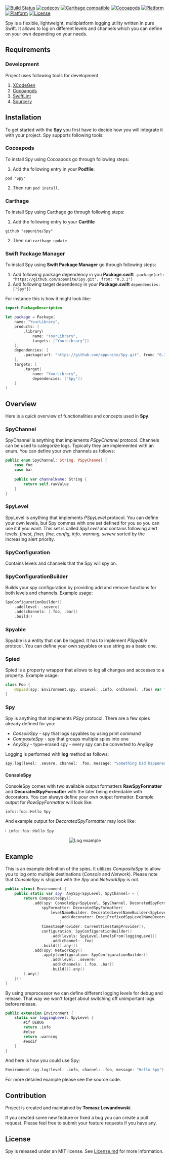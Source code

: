 [![Build Status](https://travis-ci.org/appunite/Spy.svg?branch=master)](https://travis-ci.org/appunite/Spy)
[![codecov](https://codecov.io/gh/appunite/Spy/branch/master/graph/badge.svg)](https://codecov.io/gh/appunite/Spy)
[![Carthage compatible](https://img.shields.io/badge/Carthage-Compatible-brightgreen.svg?style=flat)](https://github.com/Carthage/Carthage)
[![Cocoapods](https://img.shields.io/cocoapods/v/Spy.svg?style=flat)](https://cocoapods.org/pods/Spy)
[![Platform](https://img.shields.io/cocoapods/p/Spy.svg?style=flat)](https://cocoapods.org/pods/Spy)
[![Platform](https://img.shields.io/badge/Platform-linux-brightgreen.svg)](#)
[![License](https://img.shields.io/cocoapods/l/Spy.svg?style=flat)](https://cocoapods.org/pods/Spy)


Spy is a flexible, lightweight, multiplatform logging utility written in pure Swift. It allows to log on different levels and channels which you can define on your own depending on your needs.

## Requirements

### Development
Project uses following tools for development
1. [XCodeGen](https://github.com/yonaskolb/XcodeGen)
2. [Cocoapods](https://cocoapods.org)
3. [SwiftLint](https://github.com/realm/SwiftLint)
4. [Sourcery](https://github.com/krzysztofzablocki/Sourcery)

## Installation

To get started with the **Spy** you first have to decide how you will integrate it with your project. Spy supports following tools:

### Cocoapods

To install Spy using Cocoapods go through following steps:

1. Add the following entry in your **Podfile**:
```
pod 'Spy'
```
2. Then run `pod install`.


### Carthage

To install Spy using Carthage go through following steps:

1. Add the following entry to your **Cartfile**

```
github "appunite/Spy"
```

2. Then run ```carthage update```

### Swift Package Manager

To install Spy using **Swift Package Manager** go through following steps:

1. Add following package dependency in you **Package.swift** ``` .package(url: "https://github.com/appunite/Spy.git", from: "0.3.1") ```
2. Add following target dependency in your **Package.swift** ``` dependencies: ["Spy"]) ```

For instance this is how it might look like:
```swift
import PackageDescription

let package = Package(
    name: "YourLibrary",
    products: [
        .library(
            name: "YourLibrary",
            targets: ["YourLibrary"])
    ],
    dependencies: [
        .package(url: "https://github.com/appunite/Spy.git", from: "0.3.1")
    ],
    targets: [
        .target(
            name: "YourLibrary",
            dependencies: ["Spy"])
    ]
)
```

## Overview

Here is a quick overview of functionalities and concepts used in **Spy**.

### SpyChannel

SpyChannel is anything that implements *PSpyChannel* protocol. Channels can be used to categorize logs. Typically they are implemented with an enum. You can define your own channels as follows:
```swift
public enum SpyChannel: String, PSpyChannel {
    case foo
    case bar
    
    public var channelName: String {
        return self.rawValue
    }
}
```

### SpyLevel
SpyLevel is anything that implements *PSpyLevel* protocol. You can define your own levels, but Spy commes with one set defined for you so you can use it if you want. This set is called *SpyLevel* and contains following alert levels: *finest, finer, fine, config, info, warning, severe* sorted by the increasing alert priority.

### SpyConfiguration
Contains levels and channels that the Spy will spy on.

### SpyConfigurationBuilder
Builds your spy configuration by providing add and remove functions for both levels and channels.
Example usage:
```swift
SpyConfigurationBuilder()
    .add(level: .severe)
    .add(channels: [.foo, .bar])
    .build()
```

### Spyable
Spyable is a entity that can be logged. It has to implement *PSpyable* protocol. You can define your own spyables or use string as a basic one.

### Spied
Spied is a property wrapper that allows to log all changes and accesses to a property. Example usage:
```swift
class Foo {
    @Spied(spy: Environment.spy, onLevel: .info, onChannel: .foo) var foo = "foo"
}
```

### Spy
Spy is anything that implements *PSpy* protocol. There are a few spies already defined for you:
- *ConsoleSpy* - spy that logs spyables by using print command
- *CompositeSpy* - spy that groups multiple spies into one
- *AnySpy* - type-erased spy - every spy can be converted to AnySpy

Logging is performed with **log** method as follows:
```swift
spy.log(level: .severe, channel: .foo, message: "Something bad happened")
```

#### ConsoleSpy
ConsoleSpy comes with two available output formatters **RawSpyFormatter** and **DecoratedSpyFormatter** with the later being extendable with decorators. You can always define your own output formatter.
Example output for *RawSpyFormatter* will look like:
```
info::foo::Hello Spy
```
And example output for *DecoratedSpyFormatter* may look like:
```
ℹ️ info::foo::Hello Spy
```
<p align="center">
  <img src="resources/log.png" alt="Log example"/>
</p>

## Example
This is an example definition of the spies.
It utilizes *CompositeSpy* to allow you to log onto multiple destinations (*Console* and *Network*). Please note that *ConsoleSpy* is shipped with the *Spy* and *NetworkSpy* is not.
```swift
public struct Environment {
    public static var spy: AnySpy<SpyLevel, SpyChannel> = {
        return CompositeSpy()
            .add(spy: ConsoleSpy<SpyLevel, SpyChannel, DecoratedSpyFormatter>(
                spyFormatter: DecoratedSpyFormatter(
                    levelNameBuilder: DecoratedLevelNameBuilder<SpyLevel>()
                        .add(decorator: EmojiPrefixedSpyLevelNameDecorator().any())
                        ),
                timestampProvider: CurrentTimestampProvider(),
                configuration: SpyConfigurationBuilder()
                    .add(levels: SpyLevel.levelsFrom(loggingLevel))
                    .add(channel: .foo)
                .build()).any())
            .add(spy: NetworkSpy()
                .apply(configuration: SpyConfigurationBuilder()
                    .add(level: .severe)
                    .add(channels: [.foo, .bar])
                    .build()).any()
        ).any()
    }()
}
```
By using preprocessor we can define different logging levels for debug and release. That way we won't forget about switching off unimportant logs before release.
```swift    
public extension Environment {
	static var loggingLevel: SpyLevel {
        #if DEBUG
        return .info
        #else
        return .warning
        #endif
    }
}
```

And here is how you could use Spy:
```swift
Environment.spy.log(level: .info, channel: .foo, message: "Hello Spy")
```

For more detailed example please see the source code.

## Contribution

Project is created and maintained by **Tomasz Lewandowski**.

If you created some new feature or fixed a bug you can create a pull request. Please feel free to submit your feature requests if you have any.

## License

Spy is released under an MIT license. See [License.md](LICENSE.md) for more information.
